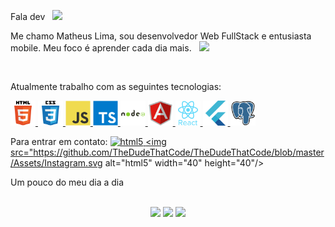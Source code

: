 Fala dev &nbsp; <img src="https://github.com/TheDudeThatCode/TheDudeThatCode/blob/master/Assets/Developer.gif" width="29px">  

<p align="left">
   Me chamo Matheus Lima, sou desenvolvedor Web FullStack e entusiasta mobile. Meu foco é aprender cada dia mais. &nbsp; <img src="https://github.com/TheDudeThatCode/TheDudeThatCode/blob/master/Assets/Rocket.gif" width="29px">  

</p>
<br />
<p align="left">Atualmente trabalho com as seguintes tecnologias:</p>
<p align="left">
   <a href="https://www.w3.org/html/" target="_blank"> <img src="https://raw.githubusercontent.com/devicons/devicon/master/icons/html5/html5-original-wordmark.svg" alt="html5" width="40" height="40"/> </a>
    <a href="https://www.w3schools.com/css/" target="_blank"> <img src="https://raw.githubusercontent.com/devicons/devicon/master/icons/css3/css3-original-wordmark.svg" alt="css3" width="40" height="40"/> </a>
<a href="https://developer.mozilla.org/en-US/docs/Web/JavaScript" target="_blank"> <img src="https://raw.githubusercontent.com/devicons/devicon/master/icons/javascript/javascript-original.svg" alt="javascript" width="40" height="40"/> </a>
  <a href="https://www.typescriptlang.org/" target="_blank"> <img src="https://github.com/devicons/devicon/blob/master/icons/typescript/typescript-original.svg" alt="typescript" width="40" height="40"/> </a>
  <a href="https://nodejs.org" target="_blank"> <img src="https://raw.githubusercontent.com/devicons/devicon/master/icons/nodejs/nodejs-original-wordmark.svg" alt="nodejs" width="40" height="40"/> </a>
<a href="https://angular.io/" target="_blank"> <img src="https://github.com/devicons/devicon/blob/master/icons/angularjs/angularjs-original.svg" alt="angular" width="40" height="40"/> </a>
<a href="https://reactjs.org/" target="_blank"> <img src="https://raw.githubusercontent.com/devicons/devicon/master/icons/react/react-original-wordmark.svg" alt="react" width="40" height="40"/> </a>
  <a href="https://flutter.dev/" target="_blank"> <img src="https://github.com/devicons/devicon/blob/master/icons/flutter/flutter-original.svg" alt="flutter" width="40" height="40"/> </a>
  <a href="https://www.postgresql.org/" target="_blank"> <img src="https://github.com/devicons/devicon/blob/master/icons/postgresql/postgresql-original.svg" alt="postgresql" width="40" height="40"/> </a>
</p>

Para entrar em contato:
 <a href="https://www.linkedin.com/in/matheus-lima-9344a7140/" target="_blank"> <img src="https://github.com/TheDudeThatCode/TheDudeThatCode/blob/master/Assets/Linkedin.svg" alt="html5" width="40" height="40"/> </a>
  <a href="https://www.instagram.com/_itheu/" target="_blank"> <img src="https://github.com/TheDudeThatCode/TheDudeThatCode/blob/master/Assets/Instagram.svg alt="html5" width="40" height="40"/> </a>

<summary>Um pouco do meu dia a dia</summary>
<br />

<p align="center">
   <img src ="https://github-readme-stats.vercel.app/api?username=devmlima&show_icons=true&count_private=true&theme=darcula&hide_border=true&hide=issues,contribs&bg_color=00000000">
  <img src ="https://github-readme-stats.vercel.app/api/top-langs/?username=devmlima&layout=compact&hide_border=true&theme=darcula&bg_color=00000000&langs_count=6&hide=jupyter%20notebook,tex,css,php">
  <img src ="https://github-readme-streak-stats.herokuapp.com?user=devmlima&theme=darcula&hide_border=true&background=FFFFFF00">
  <br>
  <br>
</p>
 
